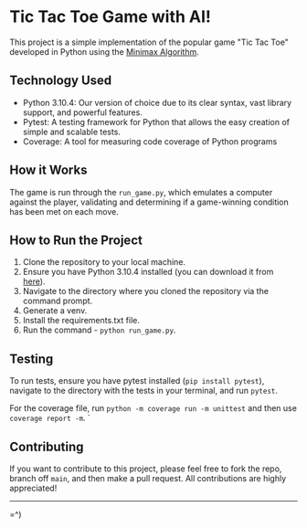 # Tic Tac Toe Game with AI!

This project is a simple implementation of the popular game "Tic Tac Toe" developed in Python using the [Minimax Algorithm](https://en.wikipedia.org/wiki/Minimax).

## Technology Used

- Python 3.10.4: Our version of choice due to its clear syntax, vast library support, and powerful features.
- Pytest: A testing framework for Python that allows the easy creation of simple and scalable tests.
- Coverage: A tool for measuring code coverage of Python programs

## How it Works

The game is run through the `run_game.py`, which emulates a computer against the player, validating and determining if a game-winning condition has been met on each move.

## How to Run the Project

1. Clone the repository to your local machine.
2. Ensure you have Python 3.10.4 installed (you can download it from [here](https://www.python.org/downloads/)).
3. Navigate to the directory where you cloned the repository via the command prompt.
4. Generate a venv.
5. Install the requirements.txt file.
6. Run the command - `python run_game.py`.

## Testing

To run tests, ensure you have pytest installed (`pip install pytest`), navigate to the directory with the tests in your terminal, and run `pytest`. 

For the coverage file, run `python -m coverage run -m unittest` and then use `coverage report -m`.
`

## Contributing

If you want to contribute to this project, please feel free to fork the repo, branch off `main`, and then make a pull request. All contributions are highly appreciated!

---

=^)